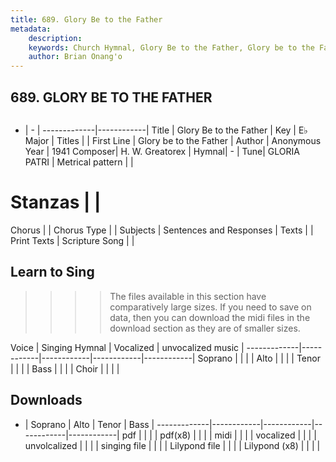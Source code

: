 ```yaml
---
title: 689. Glory Be to the Father
metadata:
    description: 
    keywords: Church Hymnal, Glory Be to the Father, Glory be to the Father, 
    author: Brian Onang'o
---
```



## 689. GLORY BE TO THE FATHER

```txt

```

- |   -  |
-------------|------------|
Title | Glory Be to the Father |
Key | E♭ Major |
Titles |  |
First Line | Glory be to the Father |
Author | Anonymous
Year | 1941
Composer| H. W. Greatorex |
Hymnal|  - |
Tune| GLORIA PATRI |
Metrical pattern | |
# Stanzas |  |
Chorus |  |
Chorus Type |  |
Subjects | Sentences and Responses |
Texts |  |
Print Texts | 
Scripture Song |  |
  
## Learn to Sing

>>>> The files available in this section have comparatively large sizes. If you need to save on data, then you can download the midi files in the download section as they are of smaller sizes.

Voice |  Singing Hymnal | Vocalized | unvocalized music |
-------------|------------|------------|------------|------------|
Soprano | | | |
Alto | | | |
Tenor | | | |
Bass | | | |
Choir | | | |

## Downloads

- |  Soprano | Alto | Tenor | Bass |
-------------|------------|------------|------------|------------|
pdf | | | |
pdf(x8) | | | |
midi | | | |
vocalized | | | |
unvolcalized | | | |
singing file | | | |
Lilypond file | | | |
Lilypond (x8) | | | |
  